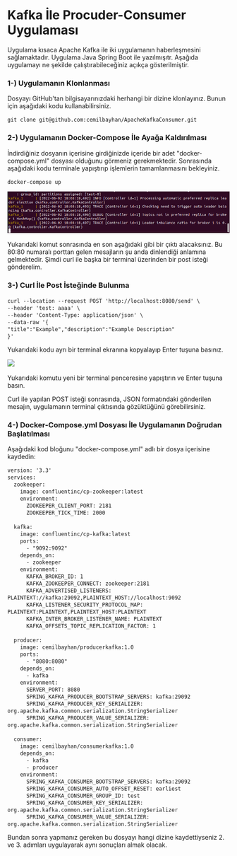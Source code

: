 # Kafka İle Procuder-Consumer Uygulaması

Uygulama kısaca Apache Kafka ile iki uygulamanın haberleşmesini sağlamaktadır. Uygulama Java Spring Boot ile yazılmışıtr. Aşağıda uygulamayı ne şekilde çalıştırabileceğiniz açıkça gösterilmiştir.

### 1-) Uygulamanın Klonlanması

Dosyayı GitHub'tan bilgisayarınızdaki herhangi bir dizine klonlayınız. Bunun için aşağıdaki kodu kullanabilirsiniz.

```
git clone git@github.com:cemilbayhan/ApacheKafkaConsumer.git
```


### 2-) Uygulamanın Docker-Compose İle Ayağa Kaldırılması

İndirdiğiniz dosyanın içerisine girdiğinizde içeride bir adet "docker-compose.yml" dosyası olduğunu görmeniz gerekmektedir. Sonrasında aşağıdaki kodu terminale yapıştırıp işlemlerin tamamlanmasını bekleyiniz.

```
docker-compose up
```

![docker-compose up](.gitbook/assets/docker-compose.png)

Yukarıdaki komut sonrasında en son aşağıdaki gibi bir çıktı alacaksınız. Bu 80:80 numaralı porttan gelen mesajların şu anda dinlendiği anlamına gelmektedir. Şimdi curl ile başka bir terminal üzerinden bir post isteği gönderelim.

### 3-) Curl İle Post İsteğinde Bulunma

```
curl --location --request POST 'http://localhost:8080/send' \
--header 'test: aaaa' \
--header 'Content-Type: application/json' \
--data-raw '{
"title":"Example","description":"Example Description"
}'
```

Yukarıdaki kodu ayrı bir terminal ekranına kopyalayıp Enter tuşuna basınız.

![](.gitbook/assets/curl.png)

Yukarıdaki komutu yeni bir terminal penceresine yapıştırın ve Enter tuşuna basın.



Curl ile yapılan POST isteği sonrasında, JSON formatındaki gönderilen mesajın, uygulamanın terminal çıktısında gözüktüğünü görebilirsiniz.

### 4-) Docker-Compose.yml Dosyası İle Uygulamanın Doğrudan Başlatılması

Aşağıdaki kod bloğunu "docker-compose.yml" adlı bir dosya içerisine kaydedin:

```
version: '3.3'
services:
  zookeeper:
    image: confluentinc/cp-zookeeper:latest
    environment:
      ZOOKEEPER_CLIENT_PORT: 2181
      ZOOKEEPER_TICK_TIME: 2000

  kafka:
    image: confluentinc/cp-kafka:latest
    ports:
      - "9092:9092"
    depends_on:
      - zookeeper
    environment:
      KAFKA_BROKER_ID: 1
      KAFKA_ZOOKEEPER_CONNECT: zookeeper:2181
      KAFKA_ADVERTISED_LISTENERS: PLAINTEXT://kafka:29092,PLAINTEXT_HOST://localhost:9092
      KAFKA_LISTENER_SECURITY_PROTOCOL_MAP: PLAINTEXT:PLAINTEXT,PLAINTEXT_HOST:PLAINTEXT
      KAFKA_INTER_BROKER_LISTENER_NAME: PLAINTEXT
      KAFKA_OFFSETS_TOPIC_REPLICATION_FACTOR: 1

  producer:
    image: cemilbayhan/producerkafka:1.0
    ports:
      - "8080:8080"
    depends_on:
      - kafka
    environment:
      SERVER_PORT: 8080
      SPRING_KAFKA_PRODUCER_BOOTSTRAP_SERVERS: kafka:29092
      SPRING_KAFKA_PRODUCER_KEY_SERIALIZER: org.apache.kafka.common.serialization.StringSerializer
      SPRING_KAFKA_PRODUCER_VALUE_SERIALIZER: org.apache.kafka.common.serialization.StringSerializer

  consumer:
    image: cemilbayhan/consumerkafka:1.0
    depends_on:
      - kafka
      - producer
    environment:
      SPRING_KAFKA_CONSUMER_BOOTSTRAP_SERVERS: kafka:29092
      SPRING_KAFKA_CONSUMER_AUTO_OFFSET_RESET: earliest
      SPRING_KAFKA_CONSUMER_GROUP_ID: test
      SPRING_KAFKA_CONSUMER_KEY_SERIALIZER: org.apache.kafka.common.serialization.StringSerializer
      SPRING_KAFKA_CONSUMER_VALUE_SERIALIZER: org.apache.kafka.common.serialization.StringSerializer
```

Bundan sonra yapmanız gereken bu dosyayı hangi dizine kaydettiyseniz 2. ve 3. adımları uygulayarak aynı sonuçları almak olacak.


